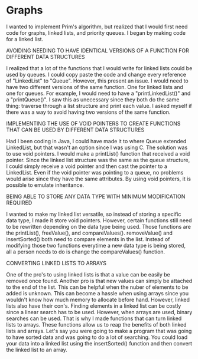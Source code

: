 # Graphs

I wanted to implement Prim's algorithm, but realized that I would first need code for graphs, linked lists, and priority queues. I began by making code for a linked list. 


AVOIDING NEEDING TO HAVE IDENTICAL VERSIONS OF A FUNCTION FOR DIFFERENT DATA STRUCTURES


I realized that a lot of the functions that I would write for linked lists could be used by queues. I could copy paste the code and change every reference of "LinkedList" to "Queue". However, this present an issue. I would need to have two different versions of the same function. One for linked lists and one for queues. For example, I would need to have a "printLinkedList()" and a "printQueue()". I saw this as unecessary since they both do the same thing: traverse through a list structure and print each value. I asked myself if there was a way to avoid having two versions of the same function. 


IMPLEMENTING THE USE OF VOID POINTERS TO CREATE FUNCTIONS THAT CAN BE USED BY DIFFERENT DATA STRUCTURES


Had I been coding in Java, I could have made it to where Queue extended LinkedList, but that wasn't an option since I was using C. The solution was to use void pointers. I would make a printList() function that received a void pointer. Since the linked list structure was the same as the queue structure, I could simply receive a void pointer and then cast the pointer to a LinkedList. Even if the void pointer was pointing to a queue, no problems would arise since they have the same attributes. By using void pointers, it is possible to emulate inheritance.


BEING ABLE TO STORE ANY DATA TYPE WITH MINIMUM MODIFICATION REQUIRED


I wanted to make my linked list versatile, so instead of storing a specific data type, I made it store void pointers. However, certain functions still need to be rewritten depending on the data type being used. Those functions are the printList(), freeValue(), and compareValues(). removeValue() and insertSorted() both need to compare elements in the list. Instead of modifying those two functions everytime a new data type is being stored, all a person needs to do is change the compareValues() function.


CONVERTING LINKED LISTS TO ARRAYS


One of the pro's to using linked lists is that a value can be easily be removed once found. Another pro is that new values can simply be attached to the end of the list. This can be helpful when the nuber of elements to be added is unknown. This can become a hassle when using arrays since you wouldn't know how much memory to allocate before hand. However, linked lists also have their con's. Finding elements in a linked list can be costly since a linear search has to be used. However, when arrays are used, binary searches can be used. That is why I made functions that can turn linked lists to arrays. These functions allow us to reap the benefits of both linked lists and arrays. Let's say you were going to make a program that was going to have sorted data and was going to do a lot of searching. You could load your data into a linked list using the insertSorted() function and then convert the linked list to an array.

